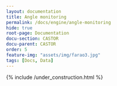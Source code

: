 ```yaml
---
layout: documentation
title: Angle monitoring
permalink: /docs/engine/angle-monitoring
hide: true
root-page: Documentation
docu-section: CASTOR
docu-parent: CASTOR
order: 5
feature-img: "assets/img/farao3.jpg"
tags: [Docs, Data]
---
```


{% include /under_construction.html %}